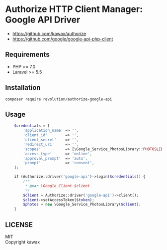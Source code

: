# Authorize HTTP Client Manager: Google API Driver

- https://github.com/kawax/authorize
- https://github.com/google/google-api-php-client

## Requirements
- PHP >= 7.0
- Laravel >= 5.5

## Installation

```
composer require revolution/authorize-google-api
```

## Usage
```php
    $credentials = [
        'application_name' => '',
        'client_id'        => '',
        'client_secret'    => '',
        'redirect_uri'     => '',
        'scopes'           => [\Google_Service_PhotosLibrary::PHOTOSLIBRARY],
        'access_type'      => 'online',
        'approval_prompt'  => 'auto',
        'prompt'           => 'consent',
    ];

    if (Authorize::driver('google-api')->login($credentials)) {
        /**
         * @var \Google_Client $client
         */
        $client = Authorize::driver('google-api')->client();
        $client->setAccessToken($token);
        $photos = new \Google_Service_PhotosLibrary($client);
    }
```

## LICENSE
MIT  
Copyright kawax
